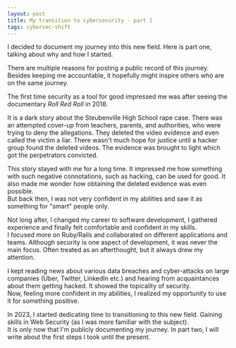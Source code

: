 ```yaml
---
layout: post
title: My transition to cybersecurity - part 1
tags: cybersec-shift
---
```


I decided to document my journey into this new field. Here is part one, talking about why and how I started.

There are multiple reasons for posting a public record of this journey. Besides keeping me accountable, it hopefully might inspire others who are on the same journey.

The first time security as a tool for good impressed me was after seeing the documentary *Roll Red Roll* in 2018.   

It is a dark story about the Steubenville High School rape case. There was an attempted cover-up from teachers, parents, and authorities, who were trying to deny the allegations. They deleted the video evidence and even called the victim a liar. There wasn't much hope for justice until a hacker group found the deleted videos. The evidence was brought to light which got the perpetrators convicted.

This story stayed with me for a long time. It impressed me how something with such negative connotations, such as hacking, can be used for good. It also made me wonder how obtaining the deleted evidence was even possible.    
But back then, I was not very confident in my abilities and saw it as something for "smart" people only.

Not long after, I changed my career to software development, I gathered experience and finally felt comfortable and confident in my skills.  
I focused more on Ruby/Rails and collaborated on different applications and teams. Although security is one aspect of development, it was never the main focus. Often treated as an afterthought, but it always drew my attention.   

I kept reading news about various data breaches and cyber-attacks on large companies (Uber, Twitter, LinkedIn etc.) and hearing from acquaintances about them getting hacked. It showed the topicality of security.    
Now, feeling more confident in my abilities, I realized my opportunity to use it for something positive.

In 2023, I started dedicating time to transitioning to this new field. Gaining skills in Web Security (as I was more familiar with the subject).   
It is only now that I'm publicly documenting my journey. In part two, I will write about the first steps I took until the present.
